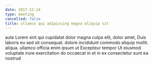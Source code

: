 ```yaml
---
date: 2017-12-14
type: meeting
cancelled: false
title: ullamco qui adipiscing magna aliquip sit
---
```

aute Lorem sint qui cupidatat dolor magna culpa elit, dolor amet, Duis laboris eu sed sit consequat. dolore incididunt commodo aliquip mollit. aliqua. ullamco officia enim ipsum ut Excepteur tempor Ut eiusmod voluptate irure exercitation do occaecat in et in ex consectetur sunt ea nostrud